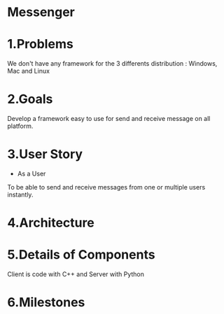 # Messenger

# 1.Problems

We don't have any framework for the 3 differents distribution : Windows, Mac and Linux



# 2.Goals

Develop a framework easy to use for send and receive message on all platform.



# 3.User Story





- As a User


To be able to send and receive messages from one or multiple users instantly.



# 4.Architecture




# 5.Details of Components

Client is code with C++ and Server with Python



# 6.Milestones
